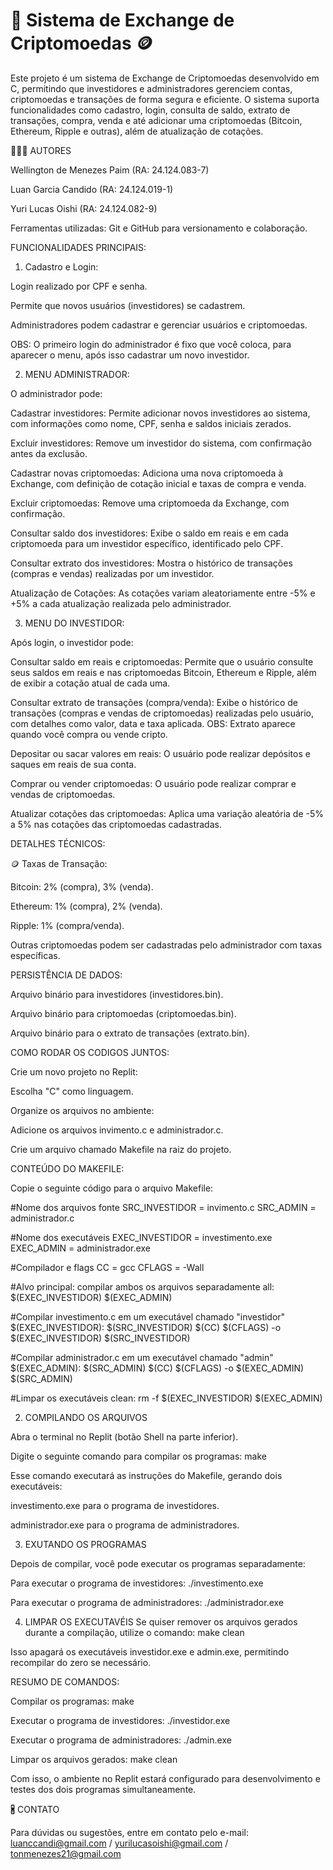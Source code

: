 # 🚀 Sistema de Exchange de Criptomoedas 🪙
Este projeto é um sistema de Exchange de Criptomoedas desenvolvido em C, permitindo que investidores e administradores gerenciem contas, criptomoedas e transações de forma segura e eficiente. O sistema suporta funcionalidades como cadastro, login, consulta de saldo, extrato de transações, compra, venda e até adicionar uma criptomoedas (Bitcoin, Ethereum, Ripple e outras), além de atualização de cotações.


🧑🏻‍💻 AUTORES 

Wellington de Menezes Paim (RA: 24.124.083-7)

Luan Garcia Candido (RA: 24.124.019-1)

Yuri Lucas Oishi (RA: 24.124.082-9)

Ferramentas utilizadas: Git e GitHub para versionamento e colaboração.


FUNCIONALIDADES PRINCIPAIS:

1. Cadastro e Login:
   
Login realizado por CPF e senha.

Permite que novos usuários (investidores) se cadastrem.

Administradores podem cadastrar e gerenciar usuários e criptomoedas. 

OBS: O primeiro login do administrador é fixo que você coloca, para aparecer o menu, após isso cadastrar um novo investidor.


2. MENU ADMINISTRADOR:

O administrador pode:

Cadastrar investidores: Permite adicionar novos investidores ao sistema, com informações como nome, CPF, senha e saldos iniciais zerados.

Excluir investidores: Remove um investidor do sistema, com confirmação antes da exclusão.

Cadastrar novas criptomoedas: Adiciona uma nova criptomoeda à Exchange, com definição de cotação inicial e taxas de compra e venda.

Excluir criptomoedas: Remove uma criptomoeda da Exchange, com confirmação.

Consultar saldo dos investidores: Exibe o saldo em reais e em cada criptomoeda para um investidor específico, identificado pelo CPF.

Consultar extrato dos investidores: Mostra o histórico de transações (compras e vendas) realizadas por um investidor.

Atualização de Cotações:
As cotações variam aleatoriamente entre -5% e +5% a cada atualização realizada pelo administrador.



3. MENU DO INVESTIDOR:

Após login, o investidor pode:

Consultar saldo em reais e criptomoedas: Permite que o usuário consulte seus saldos em reais e nas criptomoedas Bitcoin, Ethereum e Ripple, além de exibir a cotação atual de cada uma.

Consultar extrato de transações (compra/venda): Exibe o histórico de transações (compras e vendas de criptomoedas) realizadas pelo usuário, com detalhes como valor, data e taxa aplicada. OBS: Extrato aparece quando você compra ou vende cripto.

Depositar ou sacar valores em reais: O usuário pode realizar depósitos e saques em reais de sua conta.

Comprar ou vender criptomoedas: O usuário pode realizar comprar e vendas de criptomoedas.

Atualizar cotações das criptomoedas: Aplica uma variação aleatória de -5% a 5% nas cotações das criptomoedas cadastradas.


DETALHES TÉCNICOS:

🪙 Taxas de Transação:

Bitcoin: 2% (compra), 3% (venda).

Ethereum: 1% (compra), 2% (venda).

Ripple: 1% (compra/venda).

Outras criptomoedas podem ser cadastradas pelo administrador com taxas específicas.


PERSISTÊNCIA DE DADOS:

Arquivo binário para investidores (investidores.bin).

Arquivo binário para criptomoedas (criptomoedas.bin).

Arquivo binário para o extrato de transações (extrato.bin).


COMO RODAR OS CODIGOS JUNTOS:

Crie um novo projeto no Replit:

Escolha "C" como linguagem.

Organize os arquivos no ambiente:

Adicione os arquivos invimento.c e administrador.c.

Crie um arquivo chamado Makefile na raiz do projeto.


CONTEÚDO DO MAKEFILE:


Copie o seguinte código para o arquivo Makefile:


#Nome dos arquivos fonte
SRC_INVESTIDOR = invimento.c
SRC_ADMIN = administrador.c

#Nome dos executáveis
EXEC_INVESTIDOR = investimento.exe
EXEC_ADMIN = administrador.exe

#Compilador e flags
CC = gcc
CFLAGS = -Wall

#Alvo principal: compilar ambos os arquivos separadamente
all: $(EXEC_INVESTIDOR) $(EXEC_ADMIN)

#Compilar investimento.c em um executável chamado "investidor"
$(EXEC_INVESTIDOR): $(SRC_INVESTIDOR)
	$(CC) $(CFLAGS) -o $(EXEC_INVESTIDOR) $(SRC_INVESTIDOR)

#Compilar administrador.c em um executável chamado "admin"
$(EXEC_ADMIN): $(SRC_ADMIN)
	$(CC) $(CFLAGS) -o $(EXEC_ADMIN) $(SRC_ADMIN)

#Limpar os executáveis
clean:
	rm -f $(EXEC_INVESTIDOR) $(EXEC_ADMIN)




2. COMPILANDO OS ARQUIVOS

Abra o terminal no Replit (botão Shell na parte inferior).

Digite o seguinte comando para compilar os programas:
make

Esse comando executará as instruções do Makefile, gerando dois executáveis:

investimento.exe para o programa de investidores.

administrador.exe para o programa de administradores.


3. EXUTANDO OS PROGRAMAS

Depois de compilar, você pode executar os programas separadamente:

Para executar o programa de investidores:
./investimento.exe

Para executar o programa de administradores:
./administrador.exe


4. LIMPAR OS EXECUTAVÉIS
Se quiser remover os arquivos gerados durante a compilação, utilize o comando:
make clean

Isso apagará os executáveis investidor.exe e admin.exe, permitindo recompilar do zero se necessário.



RESUMO DE COMANDOS:

Compilar os programas: make

Executar o programa de investidores: ./investidor.exe

Executar o programa de administradores: ./admin.exe

Limpar os arquivos gerados: make clean

Com isso, o ambiente no Replit estará configurado para desenvolvimento e testes dos dois programas simultaneamente.



🖁 CONTATO

Para dúvidas ou sugestões, entre em contato pelo e-mail: luanccandi@gmail.com / yurilucasoishi@gmail.com / tonmenezes21@gmail.com 
